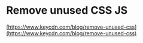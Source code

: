 # Remove unused CSS JS

[https://www.keycdn.com/blog/remove-unused-css](https://www.keycdn.com/blog/remove-unused-css)

